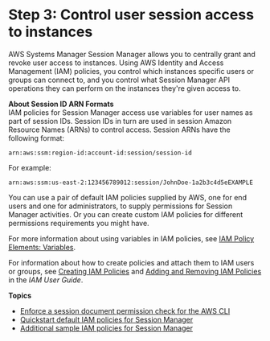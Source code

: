 # Step 3: Control user session access to instances<a name="session-manager-getting-started-restrict-access"></a>

AWS Systems Manager Session Manager allows you to centrally grant and revoke user access to instances\. Using AWS Identity and Access Management \(IAM\) policies, you control which instances specific users or groups can connect to, and you control what Session Manager API operations they can perform on the instances they're given access to\. 

**About Session ID ARN Formats**  
IAM policies for Session Manager access use variables for user names as part of session IDs\. Session IDs in turn are used in session Amazon Resource Names \(ARNs\) to control access\. Session ARNs have the following format:

```
arn:aws:ssm:region-id:account-id:session/session-id
```

For example:

```
arn:aws:ssm:us-east-2:123456789012:session/JohnDoe-1a2b3c4d5eEXAMPLE
```

You can use a pair of default IAM policies supplied by AWS, one for end users and one for administrators, to supply permissions for Session Manager activities\. Or you can create custom IAM policies for different permissions requirements you might have\.

For more information about using variables in IAM policies, see [IAM Policy Elements: Variables](https://docs.aws.amazon.com/IAM/latest/UserGuide/reference_policies_variables.html)\. 

For information about how to create policies and attach them to IAM users or groups, see [Creating IAM Policies](https://docs.aws.amazon.com/IAM/latest/UserGuide/access_policies_create.html) and [Adding and Removing IAM Policies](https://docs.aws.amazon.com/IAM/latest/UserGuide/access_policies_manage-attach-detach.html) in the *IAM User Guide*\.

**Topics**
+ [Enforce a session document permission check for the AWS CLI](getting-started-sessiondocumentaccesscheck.md)
+ [Quickstart default IAM policies for Session Manager](getting-started-restrict-access-quickstart.md)
+ [Additional sample IAM policies for Session Manager](getting-started-restrict-access-examples.md)